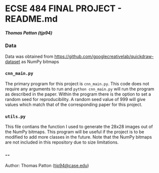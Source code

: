 # ECSE 484 FINAL PROJECT - README.md
##### Thomas Patton (tjp94)

### Data 
Data was obtained from https://github.com/googlecreativelab/quickdraw-dataset as NumPy bitmaps

### ``cnn_main.py``
The primary program for this project is ``cnn_main.py``. This code does not require any arguments to run and ``python cnn_main.py`` will run the program as described in the paper. Within the program there is the option to set a random seed for reproducibility. A random seed value of 999 will give values which match that of the corresponding paper for this project.

### ``utils.py``
This file contians the function I used to generate the 28x28 images out of the NumPy bitmaps. This program will be useful if the project is to be modified to add more classes in the future. Note that the NumPy bitmaps are not included in this repository due to size limitations. 

### --
Author: Thomas Patton (<tjp94@case.edu>)
